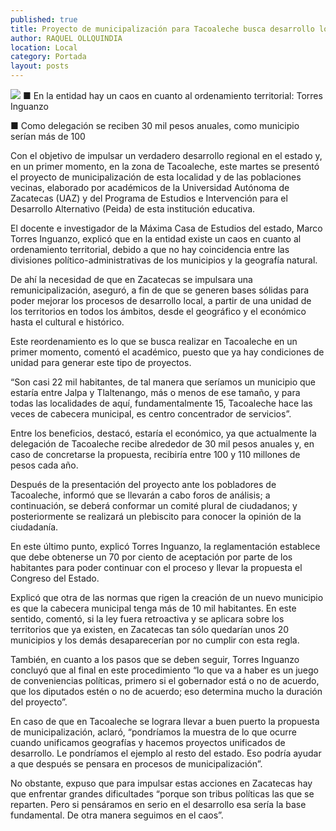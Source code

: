 ```yaml
---
published: true
title: Proyecto de municipalización para Tacoaleche busca desarrollo local
author: RAQUEL OLLQUINDIA
location: Local
category: Portada
layout: posts
---
```


![](http://i.imgur.com/TIfMnANm.jpg)
■ En la entidad hay un caos en cuanto al ordenamiento territorial: Torres Inguanzo

■ Como delegación se reciben 30 mil pesos anuales, como municipio serían más de 100

Con el objetivo de impulsar un verdadero desarrollo regional en el estado y, en un primer momento, en la zona de Tacoaleche, este martes se presentó el proyecto de municipalización de esta localidad y de las poblaciones vecinas, elaborado por académicos de la Universidad Autónoma de Zacatecas (UAZ) y del Programa de Estudios e Intervención para el Desarrollo Alternativo (Peida) de esta institución educativa.

El docente e investigador de la Máxima Casa de Estudios del estado, Marco Torres Inguanzo, explicó que en la entidad existe un caos en cuanto al ordenamiento territorial, debido a que no hay coincidencia entre las divisiones político-administrativas de los municipios y la geografía natural.

De ahí la necesidad de que en Zacatecas se impulsara una remunicipalización, aseguró, a fin de que se generen bases sólidas para poder mejorar los procesos de desarrollo local, a partir de una unidad de los territorios en todos los ámbitos, desde el geográfico y el económico hasta el cultural e histórico. 

Este reordenamiento es lo que se busca realizar en Tacoaleche en un primer momento, comentó el académico, puesto que ya hay condiciones de unidad para generar este tipo de proyectos.

“Son casi 22 mil habitantes, de tal manera que seríamos un municipio que estaría entre Jalpa y Tlaltenango, más o menos de ese tamaño, y para todas las localidades de aquí, fundamentalmente 15, Tacoaleche hace las veces de cabecera municipal, es centro concentrador de servicios”.

Entre los beneficios, destacó, estaría el económico, ya que actualmente la delegación de Tacoaleche recibe alrededor de 30 mil pesos anuales y, en caso de concretarse la propuesta, recibiría entre 100 y 110 millones de pesos cada año.

Después de la presentación del proyecto ante los pobladores de Tacoaleche, informó que se llevarán a cabo foros de análisis; a continuación, se deberá conformar un comité plural de ciudadanos; y posteriormente se realizará un plebiscito para conocer la opinión de la ciudadanía. 

En este último punto, explicó Torres Inguanzo, la reglamentación establece que debe obtenerse un 70 por ciento de aceptación por parte de los habitantes para poder continuar con el proceso y llevar la propuesta el Congreso del Estado.

Explicó que otra de las normas que rigen la creación de un nuevo municipio es que la cabecera municipal tenga más de 10 mil habitantes. En este sentido, comentó, si la ley fuera retroactiva y se aplicara sobre los territorios que ya existen, en Zacatecas tan sólo quedarían unos 20 municipios y los demás desaparecerían por no cumplir con esta regla.

También, en cuanto a los pasos que se deben seguir, Torres Inguanzo concluyó que al final en este procedimiento “lo que va a haber es un juego de conveniencias políticas, primero si el gobernador está o no de acuerdo, que los diputados estén o no de acuerdo; eso determina mucho la duración del proyecto”.

En caso de que en Tacoaleche se lograra llevar a buen puerto la propuesta de municipalización, aclaró, “pondríamos la muestra de lo que ocurre cuando unificamos geografías y hacemos proyectos unificados de desarrollo. Le pondríamos el ejemplo al resto del estado. Eso podría ayudar a que después se pensara en procesos de municipalización”.

No obstante, expuso que para impulsar estas acciones en Zacatecas hay que enfrentar grandes dificultades “porque son tribus políticas las que se reparten. Pero si pensáramos en serio en el desarrollo esa sería la base fundamental. De otra manera seguimos en el caos”.
